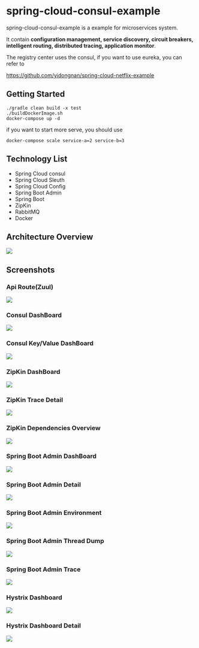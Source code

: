 # spring-cloud-consul-example
spring-cloud-consul-example is a example for microservices system.

It contain 
**configuration management, service discovery, circuit breakers, intelligent routing, distributed tracing, application monitor**.

The registry center uses the consul, if you want to use eureka, you can refer to

https://github.com/yidongnan/spring-cloud-netflix-example

## Getting Started
```shell
./gradle clean build -x test
./buildDockerImage.sh
docker-compose up -d
```
if you want to start more serve, you should use 
```shell
docker-compose scale service-a=2 service-b=3  
```

## Technology List
* Spring Cloud consul
* Spring Cloud Sleuth
* Spring Cloud Config
* Spring Boot Admin
* Spring Boot
* ZipKin
* RabbitMQ
* Docker

## Architecture Overview
[](url "title")
<img src="https://raw.githubusercontent.com/yidongnan/spring-cloud-consul-example/master/screenshots/Architecture.png">

## Screenshots
### Api Route(Zuul)
[](url "title")
<img src="https://raw.githubusercontent.com/yidongnan/spring-cloud-consul-example/master/screenshots/Selection_001.png">

### Consul DashBoard
[](url "title")
<img src="https://raw.githubusercontent.com/yidongnan/spring-cloud-consul-example/master/screenshots/Selection_002.png">

### Consul Key/Value DashBoard
[](url "title")
<img src="https://raw.githubusercontent.com/yidongnan/spring-cloud-consul-example/master/screenshots/Selection_003.png">

### ZipKin DashBoard
[](url "title")
<img src="https://raw.githubusercontent.com/yidongnan/spring-cloud-consul-example/master/screenshots/Selection_004.png">

### ZipKin Trace Detail
[](url "title")
<img src="https://raw.githubusercontent.com/yidongnan/spring-cloud-consul-example/master/screenshots/Selection_005.png">

### ZipKin Dependencies Overview
[](url "title")
<img src="https://raw.githubusercontent.com/yidongnan/spring-cloud-consul-example/master/screenshots/Selection_006.png">

### Spring Boot Admin DashBoard
[](url "title")
<img src="https://raw.githubusercontent.com/yidongnan/spring-cloud-consul-example/master/screenshots/Selection_007.png">

### Spring Boot Admin Detail
[](url "title")
<img src="https://raw.githubusercontent.com/yidongnan/spring-cloud-consul-example/master/screenshots/Selection_008.png">

### Spring Boot Admin Environment
[](url "title")
<img src="https://raw.githubusercontent.com/yidongnan/spring-cloud-consul-example/master/screenshots/Selection_009.png">

### Spring Boot Admin Thread Dump
[](url "title")
<img src="https://raw.githubusercontent.com/yidongnan/spring-cloud-consul-example/master/screenshots/Selection_010.png">

### Spring Boot Admin Trace
[](url "title")
<img src="https://raw.githubusercontent.com/yidongnan/spring-cloud-consul-example/master/screenshots/Selection_011.png">

### Hystrix Dashboard
[](url "title")
<img src="https://raw.githubusercontent.com/yidongnan/spring-cloud-consul-example/master/screenshots/Selection_012.png">

### Hystrix Dashboard Detail
[](url "title")
<img src="https://raw.githubusercontent.com/yidongnan/spring-cloud-consul-example/master/screenshots/Selection_013.png">
